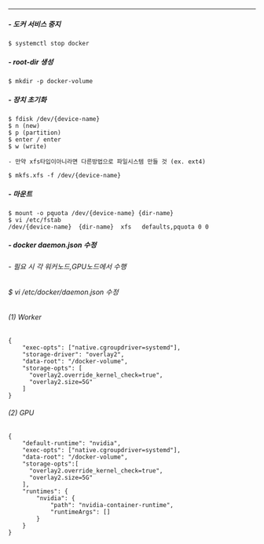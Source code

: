 ---
##### - 도커 서비스 중지
```
$ systemctl stop docker
```
##### - root-dir 생성
```
$ mkdir -p docker-volume
```
##### - 장치 초기화
```
$ fdisk /dev/{device-name}
$ n (new)
$ p (partition)
$ enter / enter
$ w (write)

- 만약 xfs타입이아니라면 다른방법으로 파일시스템 만들 것 (ex. ext4)

$ mkfs.xfs -f /dev/{device-name}
```
##### - 마운트
```
$ mount -o pquota /dev/{device-name} {dir-name}
$ vi /etc/fstab
/dev/{device-name}  {dir-name}  xfs   defaults,pquota 0 0
```
##### - docker daemon.json 수정

###### - 필요 시 각 워커노드,GPU노드에서 수행
###### $ vi /etc/docker/daemon.json 수정
###### (1) Worker
```
{
    "exec-opts": ["native.cgroupdriver=systemd"],
    "storage-driver": "overlay2",
    "data-root": "/docker-volume",
    "storage-opts": [
      "overlay2.override_kernel_check=true",
      "overlay2.size=5G"
    ]
}
```
###### (2) GPU
```
{
    "default-runtime": "nvidia",
    "exec-opts": ["native.cgroupdriver=systemd"],
    "data-root": "/docker-volume",
    "storage-opts":[
      "overlay2.override_kernel_check=true",
      "overlay2.size=5G"
    ],
    "runtimes": {
        "nvidia": {
            "path": "nvidia-container-runtime",
            "runtimeArgs": []
        }
    }
}
```
